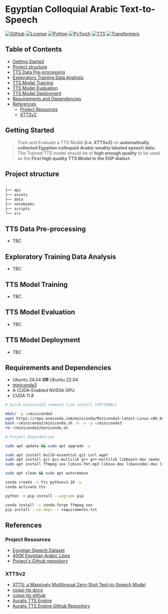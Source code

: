 # Egyptian  Colloquial Arabic Text-to-Speech <!-- omit in toc -->

[![GitHub](https://img.shields.io/badge/GitHub-SeqoonTTS-blue?style=flat-square)](https://github.com/AbdoKhaled-2021/SeqoonTTS)
[![License](<https://img.shields.io/badge/License-Proprietary-darkred.svg>)](./LICENSE)
[![Python](<https://img.shields.io/badge/Python-3.12-blue>)](https://www.python.org/)
[![PyTorch](<https://img.shields.io/badge/PyTorch-2.5.1+cu124-FF5733>)](https://pytorch.org/)
[![TTS](<https://img.shields.io/badge/TTS-0.25.1-green>)](https://github.com/idiap/coqui-ai-TTS)
[![Transformers](<https://img.shields.io/badge/Transformers-4.46.2-yellow>)](https://github.com/huggingface/transformers)

## Table of Contents <!-- omit in toc -->

- [Getting Started](#getting-started)
- [Project structure](#project-structure)
- [TTS Data Pre-processing](#tts-data-pre-processing)
- [Exploratory Training Data Analysis](#exploratory-training-data-analysis)
- [TTS Model Training](#tts-model-training)
- [TTS Model Evaluation](#tts-model-evaluation)
- [TTS Model Deployment](#tts-model-deployment)
- [Requirements and Dependencies](#requirements-and-dependencies)
- [References](#references)
  - [Project Resources](#project-resources)
  - [XTTSv2](#xttsv2)


## Getting Started

> Train and Evaluate a TTS Model **(i.e. XTTSv2)** on **automatically collected Egyptian colloquial Arabic weakly labeled speech data**. The Trained TTS model should be of **high enough quality** to be used as the **First high quality TTS Model in the EGP dialect**.


## Project structure

```txt
.
├── api
├── assets
├── data
├── notebooks
├── scripts
└── src
```


## TTS Data Pre-processing

- TBC

## Exploratory Training Data Analysis

- TBC

## TTS Model Training

- TBC

## TTS Model Evaluation

- TBC

## TTS Model Deployment

- TBC

## Requirements and Dependencies

- Ubuntu 24.04 **OR** Ubuntu 22.04
- [miniconda3](https://docs.anaconda.com/miniconda/install/)
- A CUDA-Enabled NVIDIA GPU
- CUDA 11.8

```bash
# Quick miniconda3 command line install [OPTIONAL]

mkdir -p ~/miniconda3
wget https://repo.anaconda.com/miniconda/Miniconda3-latest-Linux-x86_64.sh -O ~/miniconda3/miniconda.sh
bash ~/miniconda3/miniconda.sh -b -u -p ~/miniconda3
rm ~/miniconda3/miniconda.sh
```

```bash
# Project Dependencies

sudo apt update && sudo apt upgrade -y

sudo apt install build-essential git curl wget
sudo apt install gcc gcc-multilib g++ g++-multilib libboost-dev cmake
sudo apt install ffmpeg sox libsox-fmt-mp3 libsox-dev libavcodec-dev libsndfile1 pulseaudio

sudo apt clean && sudo apt autoremove

conda create -n tts python=3.10 -y
conda activate tts

python -m pip install --upgrade pip

conda install -c conda-forge ffmpeg sox
pip install --no-deps -r requirements.txt
```


## References

### Project Resources

- [Egyptian Speech Dataset](https://www.kaggle.com/datasets/iraqyomar/egyspeech/data)
- [400K Egyptian Arabic Lines](https://www.kaggle.com/datasets/fadisarwat/egyptian-arabic-lines)
- [Project's Github repository](https://github.com/AbdoKhaled-2021/SeqoonTTS)

### XTTSv2

- [XTTS: a Massively Multilingual Zero-Shot Text-to-Speech Model](https://arxiv.org/pdf/2406.04904)
- [coqui-tts docs](https://coqui-tts.readthedocs.io/en/latest/)
- [coqui-tts github](https://github.com/idiap/coqui-ai-TTS)
- [Auralis TTS Engine](https://www.astramind.ai/post/auralis)
- [Auralis TTS Engine Github Repository](https://www.astramind.ai/post/auralis)
